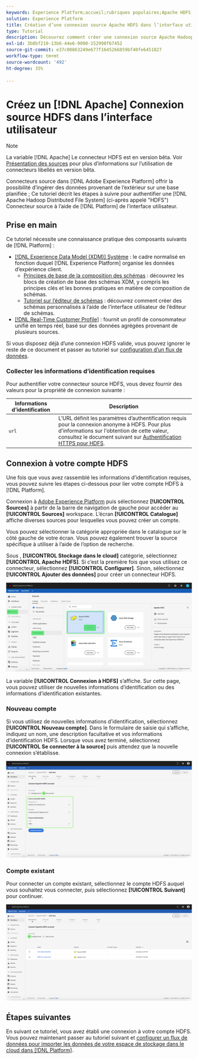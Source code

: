 ```yaml
---
keywords: Experience Platform;accueil;rubriques populaires;Apache HDFS;HDFS;hdfs
solution: Experience Platform
title: Création d’une connexion source Apache HDFS dans l’interface utilisateur
type: Tutorial
description: Découvrez comment créer une connexion source Apache Hadoop Distributed File System à l’aide de l’interface utilisateur de Adobe Experience Platform.
exl-id: 3b8bf210-13b6-44e6-9090-152998f67452
source-git-commit: e37c00863249e677f1645266859bf40fe6451827
workflow-type: tm+mt
source-wordcount: '492'
ht-degree: 35%

---
```


# Créez un [!DNL Apache] Connexion source HDFS dans l’interface utilisateur

>[!NOTE]
>
>La variable [!DNL Apache] Le connecteur HDFS est en version bêta. Voir [Présentation des sources](../../../../home.md#terms-and-conditions) pour plus d’informations sur l’utilisation de connecteurs libellés en version bêta.

Connecteurs source dans [!DNL Adobe Experience Platform] offrir la possibilité d’ingérer des données provenant de l’extérieur sur une base planifiée ; Ce tutoriel décrit les étapes à suivre pour authentifier une [!DNL Apache Hadoop Distributed File System] (ci-après appelé &quot;HDFS&quot;) Connecteur source à l’aide de [!DNL Platform] de l’interface utilisateur.

## Prise en main

Ce tutoriel nécessite une connaissance pratique des composants suivants de [!DNL Platform] :

- [[!DNL Experience Data Model (XDM)] Système](../../../../../xdm/home.md) : le cadre normalisé en fonction duquel [!DNL Experience Platform] organise les données d’expérience client.
   - [Principes de base de la composition des schémas](../../../../../xdm/schema/composition.md) : découvrez les blocs de création de base des schémas XDM, y compris les principes clés et les bonnes pratiques en matière de composition de schémas.
   - [Tutoriel sur l’éditeur de schémas](../../../../../xdm/tutorials/create-schema-ui.md) : découvrez comment créer des schémas personnalisés à l’aide de l’interface utilisateur de l’éditeur de schémas.
- [[!DNL Real-Time Customer Profile]](../../../../../profile/home.md) : fournit un profil de consommateur unifié en temps réel, basé sur des données agrégées provenant de plusieurs sources.

Si vous disposez déjà d’une connexion HDFS valide, vous pouvez ignorer le reste de ce document et passer au tutoriel sur [configuration d’un flux de données](../../dataflow/batch/cloud-storage.md).

### Collecter les informations d’identification requises

Pour authentifier votre connecteur source HDFS, vous devez fournir des valeurs pour la propriété de connexion suivante :

| Informations d’identification | Description |
| ---------- | ----------- |
| `url` | L’URL définit les paramètres d’authentification requis pour la connexion anonyme à HDFS. Pour plus d&#39;informations sur l&#39;obtention de cette valeur, consultez le document suivant sur [Authentification HTTPS pour HDFS](https://hadoop.apache.org/docs/r1.2.1/HttpAuthentication.html). |

## Connexion à votre compte HDFS

Une fois que vous avez rassemblé les informations d’identification requises, vous pouvez suivre les étapes ci-dessous pour lier votre compte HDFS à [!DNL Platform].

Connexion à [Adobe Experience Platform](https://platform.adobe.com) puis sélectionnez **[!UICONTROL Sources]** à partir de la barre de navigation de gauche pour accéder au **[!UICONTROL Sources]** workspace. L’écran **[!UICONTROL Catalogue]** affiche diverses sources pour lesquelles vous pouvez créer un compte.

Vous pouvez sélectionner la catégorie appropriée dans le catalogue sur le côté gauche de votre écran. Vous pouvez également trouver la source spécifique à utiliser à l’aide de l’option de recherche.

Sous , **[!UICONTROL Stockage dans le cloud]** catégorie, sélectionnez **[!UICONTROL Apache HDFS]**. Si c’est la première fois que vous utilisez ce connecteur, sélectionnez **[!UICONTROL Configurer]**. Sinon, sélectionnez **[!UICONTROL Ajouter des données]** pour créer un connecteur HDFS.

![catalogue](../../../../images/tutorials/create/hdfs/catalog.png)

La variable **[!UICONTROL Connexion à HDFS]** s’affiche. Sur cette page, vous pouvez utiliser de nouvelles informations d’identification ou des informations d’identification existantes.

### Nouveau compte

Si vous utilisez de nouvelles informations d’identification, sélectionnez **[!UICONTROL Nouveau compte]**.  Dans le formulaire de saisie qui s’affiche, indiquez un nom, une description facultative et vos informations d’identification HDFS. Lorsque vous avez terminé, sélectionnez **[!UICONTROL Se connecter à la source]** puis attendez que la nouvelle connexion s’établisse.

![connect](../../../../images/tutorials/create/hdfs/new.png)

### Compte existant

Pour connecter un compte existant, sélectionnez le compte HDFS auquel vous souhaitez vous connecter, puis sélectionnez **[!UICONTROL Suivant]** pour continuer.

![existant](../../../../images/tutorials/create/hdfs/existing.png)

## Étapes suivantes

En suivant ce tutoriel, vous avez établi une connexion à votre compte HDFS. Vous pouvez maintenant passer au tutoriel suivant et [configurer un flux de données pour importer les données de votre espace de stockage dans le cloud dans [!DNL Platform]](../../dataflow/batch/cloud-storage.md).

